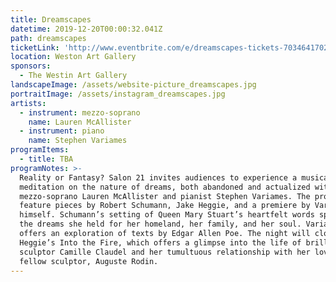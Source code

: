 ```yaml
---
title: Dreamscapes
datetime: 2019-12-20T00:00:32.041Z
path: dreamscapes
ticketLink: 'http://www.eventbrite.com/e/dreamscapes-tickets-70346417027'
location: Weston Art Gallery
sponsors:
  - The Westin Art Gallery
landscapeImage: /assets/website-picture_dreamscapes.jpg
portraitImage: /assets/instagram_dreamscapes.jpg
artists:
  - instrument: mezzo-soprano
    name: Lauren McAllister
  - instrument: piano
    name: Stephen Variames
programItems:
  - title: TBA
programNotes: >-
  Reality or Fantasy? Salon 21 invites audiences to experience a musical
  meditation on the nature of dreams, both abandoned and actualized with
  mezzo-soprano Lauren McAllister and pianist Stephen Variames. The program will
  feature pieces by Robert Schumann, Jake Heggie, and a premiere by Variames
  himself. Schumann’s setting of Queen Mary Stuart’s heartfelt words speaks to
  the dreams she held for her homeland, her family, and her soul. Variames
  offers an exploration of texts by Edgar Allen Poe. The night will close with
  Heggie’s Into the Fire, which offers a glimpse into the life of brilliant
  sculptor Camille Claudel and her tumultuous relationship with her lover and
  fellow sculptor, Auguste Rodin.
---
```



